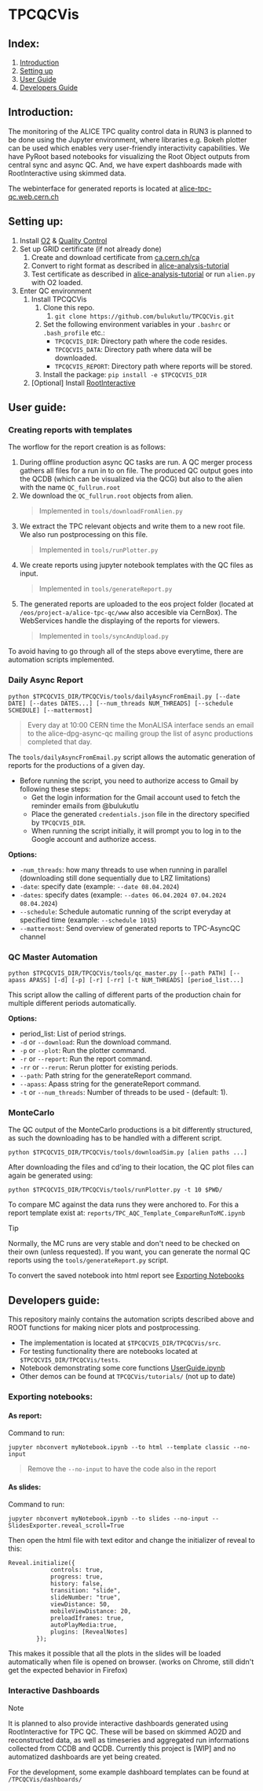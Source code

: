 # TPCQCVis
## Index:
1. [Introduction](#introduction)
1. [Setting up](#setting-up)
1. [User Guide](#user-guide)
2. [Developers Guide](#user-guide)

## Introduction:
The monitoring of the ALICE TPC quality control data in RUN3 is planned to be done using the Jupyter environment, where libraries e.g. Bokeh plotter can be used which enables very user-friendly interactivity capabilities. We have PyRoot based notebooks for visualizing the Root Object outputs from central sync and async QC. And, we have expert dashboards made with RootInteractive using skimmed data.

The webinterface for generated reports is located at [alice-tpc-qc.web.cern.ch](https://alice-tpc-qc.web.cern.ch/)

## Setting up:
1. Install [O2](https://alice-doc.github.io/alice-analysis-tutorial/building/custom.html) & [Quality Control](https://github.com/AliceO2Group/QualityControl)
2. Set up GRID certificate (if not already done)
   1. Create and download certificate from [ca.cern.ch/ca](https://ca.cern.ch/ca/)
   2. Convert to right format as described in [alice-analysis-tutorial](https://alice-doc.github.io/alice-analysis-tutorial/start/cert.html#convert-your-certificate-for-using-the-grid-tools)
   3. Test certificate as described in [alice-analysis-tutorial](https://alice-doc.github.io/alice-analysis-tutorial/start/cert.html#test-your-certificate) or run `alien.py` with O2 loaded.
3. Enter QC environment
   1. Install TPCQCVis
      1. Clone this repo.
         1. `git clone https://github.com/bulukutlu/TPCQCVis.git`
      2. Set the following environment variables in your `.bashrc` or `.bash_profile` etc.:
          - `TPCQCVIS_DIR`: Directory path where the code resides.
          - `TPCQCVIS_DATA`: Directory path where data will be downloaded.
          - `TPCQCVIS_REPORT`: Directory path where reports will be stored.
      3. Install the package: `pip install -e $TPCQCVIS_DIR`
   2. [Optional] Install [RootInteractive](https://github.com/miranov25/RootInteractive)

## User guide:
### Creating reports with templates
The worflow for the report creation is as follows:
1. During offline production async QC tasks are run. A QC merger process gathers all files for a run in to on file. The produced QC output goes into the QCDB (which can be visualized via the QCG) but also to the alien with the name `QC_fullrun.root`
2. We download the `QC_fullrun.root` objects from alien.
    > Implemented in `tools/downloadFromAlien.py`
3. We extract the TPC relevant objects and write them to a new root file. We also run postprocessing on this file.
    > Implemented in `tools/runPlotter.py`
4. We create reports using jupyter notebook templates with the QC files as input.
    > Implemented in `tools/generateReport.py`
5. The generated reports are uploaded to the eos project folder (located at `/eos/project-a/alice-tpc-qc/www` also accesible via CernBox). The WebServices handle the displaying of the reports for viewers.
    > Implemented in `tools/syncAndUpload.py`

To avoid having to go through all of the steps above everytime, there are automation scripts implemented.
### Daily Async Report
```
python $TPCQCVIS_DIR/TPCQCVis/tools/dailyAsyncFromEmail.py [--date DATE] [--dates DATES...] [--num_threads NUM_THREADS] [--schedule SCHEDULE] [--mattermost]
```

> Every day at 10:00 CERN time the MonALISA interface sends an email to the alice-dpg-async-qc mailing group the list of async productions completed that day.

The `tools/dailyAsyncFromEmail.py` script allows the automatic generation of reports for the productions of a given day.

- Before running the script, you need to authorize access to Gmail by following these steps:
   - Get the login information for the Gmail account used to fetch the reminder emails from @bulukutlu
   - Place the generated `credentials.json` file in the directory specified by `TPCQCVIS_DIR`.
   - When running the script initially, it will prompt you to log in to the Google account and authorize access.

**Options:**
  - `-num_threads`: how many threads to use when running in parallel (downloading still done sequentially due to LRZ limitations)
  - `-date`: specify date (example: `--date 08.04.2024`)
  - `-dates`: specify dates (example: `--dates 06.04.2024 07.04.2024 08.04.2024`)
  - `--schedule`: Schedule automatic running of the script everyday at specified time (example: `--schedule 1015`)
  - `--mattermost`: Send overview of generated reports to TPC-AsyncQC channel
  

### QC Master Automation
```
python $TPCQCVIS_DIR/TPCQCVis/tools/qc_master.py [--path PATH] [--apass APASS] [-d] [-p] [-r] [-rr] [-t NUM_THREADS] [period_list...]
```
This script allow the calling of different parts of the production chain for multiple different periods automatically.

**Options:**
- period_list: List of period strings.
- `-d` or `--download`: Run the download command.
- `-p` or `--plot`: Run the plotter command.
- `-r` or `--report`: Run the report command.
- `-rr` or `--rerun`: Rerun plotter for existing periods.
- `--path`: Path string for the generateReport command.
- `--apass`: Apass string for the generateReport command.
- `-t` or `--num_threads`: Number of threads to be used - (default: 1).

### MonteCarlo
The QC output of the MonteCarlo productions is a bit differently structured, as such the downloading has to be handled with a different script.

```
python $TPCQCVIS_DIR/TPCQCVis/tools/downloadSim.py [alien paths ...]
```
After downloading the files and cd'ing to their location, the QC plot files can again be generated using:
```
python $TPCQCVIS_DIR/TPCQCVis/tools/runPlotter.py -t 10 $PWD/
```
To compare MC against the data runs they were anchored to. For this a report template exist at: `reports/TPC_AQC_Template_CompareRunToMC.ipynb`
> [!TIP]
> Normally, the MC runs are very stable and don't need to be checked on their own (unless requested). If you want, you can generate the normal QC reports using the `tools/generateReport.py` script.

To convert the saved notebook into html report see [Exporting Notebooks](#exporting-notebooks)

## Developers guide:
This repository mainly contains the automation scripts described above and ROOT functions for making nicer plots and postprocessing.

- The implementation is located at `$TPCQCVIS_DIR/TPCQCVis/src`.
- For testing functionality there are notebooks located at `$TPCQCVIS_DIR/TPCQCVis/tests`.
- Notebook demonstrating some core functions [UserGuide.ipynb](TPCQCVis/tutorials/UserGuide.ipynb)
- Other demos can be found at `TPCQCVis/tutorials/` (not up to date)
 
### Exporting notebooks:
#### As report:
Command to run:
```
jupyter nbconvert myNotebook.ipynb --to html --template classic --no-input
```
> Remove the `--no-input` to have the code also in the report

#### As slides:
Command to run:
```
jupyter nbconvert myNotebook.ipynb --to slides --no-input --SlidesExporter.reveal_scroll=True
```

Then open the html file with text editor and change the initializer of reveal to this:
```
Reveal.initialize({
            controls: true,
            progress: true,
            history: false,
            transition: "slide",
            slideNumber: "true",
            viewDistance: 50,
            mobileViewDistance: 20,
            preloadIframes: true,
            autoPlayMedia:true,
            plugins: [RevealNotes]
        });
```
This makes it possible that all the plots in the slides will be loaded automatically when file is opened on browser. (works on Chrome, still didn't get the expected behavior in Firefox)

### Interactive Dashboards
> [!NOTE]
> It is planned to also provide interactive dashboards generated using RootInteractive for TPC QC. These will be based on skimmed AO2D and reconstructed data, as well as timeseries and aggregated run informations collected from CCDB and QCDB.
> Currently this project is [WIP] and no automatized dashboards are yet being created.

For the development, some example dashboard templates can be found at `/TPCQCVis/dashboards/`

